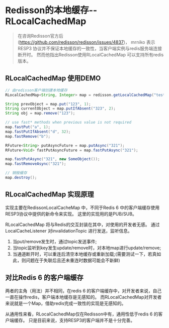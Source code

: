 # Redisson的本地缓存--RLocalCachedMap

> 在咨询Redisson官方后(https://github.com/redisson/redisson/issues/4837)，
> mrniko 表示RESP3 协议并不保证本地缓存的一致性，当客户端实例与redis服务端连接断开时。
> 然而他指出Redisson使用RLocalCachedMap 可以支持所有redis版本。

## RLocalCachedMap 使用DEMO

```java
// 由redisson客户端创建本地缓存
RLocalCachedMap<String, Integer> map = redisson.getLocalCachedMap("test", LocalCachedMapOptions.defaults());

String prevObject = map.put("123", 1);
String currentObject = map.putIfAbsent("323", 2);
String obj = map.remove("123");

// use fast* methods when previous value is not required
map.fastPut("a", 1);
map.fastPutIfAbsent("d", 32);
map.fastRemove("b");

RFuture<String> putAsyncFuture = map.putAsync("321");
RFuture<Void> fastPutAsyncFuture = map.fastPutAsync("321");

map.fastPutAsync("321", new SomeObject());
map.fastRemoveAsync("321");

// 销毁缓存
map.destroy();
```
## RLocalCachedMap 实现原理

实现主要在RedissonLocalCacheMap 中，不同于Redis 6 中的客户端缓存使用RESP3协议中提供的新命令来实现。
这里的实现用的是PUB/SUB。

RLocalCachedMap 将与Redis的交互封装在其中，对使用的开发者无感。
通过LocalCacheListener 对invalidationTopic 进行发送，监听信息。
1. 当put/remove发生时，通过topic发送事件;
2. 当topic监听到key发生update/remove时，对本地map进行update/remove;
3. 当通道断开时，可以重连后清空本地缓存或重新加载;(需要测试一下，若真如此，则问题在于失联后且还未重连时数据可能会不新鲜)

## 对比Redis 6 的客户端缓存

两者的主角（用法）并不相同，在redis 6 的客户端缓存中，对开发者来说，自己一直在操作redis，客户端本地缓存是无感知的。
而RLocalCachedMap对开发者来说就是一个Map，借助redis完成一致性的实现是无感知的。

从通用性来看，RLocalCachedMap仅在Redisson中有，通用性低于redis 6 的客户端缓存。
只是目前来说，支持RESP3的客户端并不是十分完善。